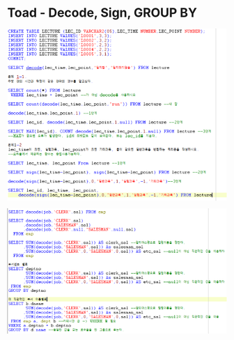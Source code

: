 # Toad - Decode, Sign, GROUP BY

![](../../.gitbook/assets/2-1.png)

![](../../.gitbook/assets/2-2.png)

